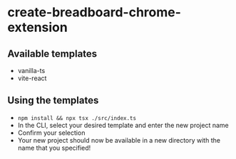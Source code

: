 # create-breadboard-chrome-extension

## Available templates

- vanilla-ts
- vite-react

## Using the templates

- `npm install && npx tsx ./src/index.ts`
- In the CLI, select your desired template and enter the new project name
- Confirm your selection
- Your new project should now be available in a new directory with the name that you specified!
